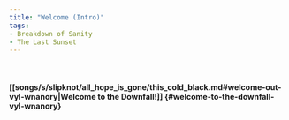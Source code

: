 ```yaml
---
title: "Welcome (Intro)"
tags:
- Breakdown of Sanity
- The Last Sunset
---
```

&nbsp;
#### [[songs/s/slipknot/all_hope_is_gone/this_cold_black.md#welcome-out-vyl-wnanory|Welcome to the Downfall!]] {#welcome-to-the-downfall-vyl-wnanory}

